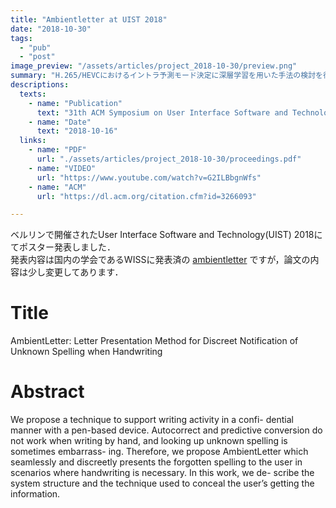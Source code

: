 ```yaml
---
title: "Ambientletter at UIST 2018"
date: "2018-10-30"
tags:
  - "pub"
  - "post"
image_preview: "/assets/articles/project_2018-10-30/preview.png"
summary: "H.265/HEVCにおけるイントラ予測モード決定に深層学習を用いた手法の検討を行いました"
descriptions:
  texts:
    - name: "Publication"
      text: "31th ACM Symposium on User Interface Software and Technology (UIST 2018)"
    - name: "Date"
      text: "2018-10-16"
  links:
    - name: "PDF"
      url: "./assets/articles/project_2018-10-30/proceedings.pdf"
    - name: "VIDEO"
      url: "https://www.youtube.com/watch?v=G2ILBbgnWfs"
    - name: "ACM"
      url: "https://dl.acm.org/citation.cfm?id=3266093"

---
```


ベルリンで開催されたUser Interface Software and Technology(UIST) 2018にてポスター発表しました．  
発表内容は国内の学会であるWISSに発表済の [ambientletter](/project/ambientletter) ですが，論文の内容は少し変更してあります．

# Title
AmbientLetter: Letter Presentation Method for Discreet Notification of Unknown Spelling when Handwriting

# Abstract
We propose a technique to support writing activity in a confi- dential manner with a pen-based device. Autocorrect and predictive conversion do not work when writing by hand, and looking up unknown spelling is sometimes embarrass- ing. Therefore, we propose AmbientLetter which seamlessly and discreetly presents the forgotten spelling to the user in scenarios where handwriting is necessary. In this work, we de- scribe the system structure and the technique used to conceal the user’s getting the information.